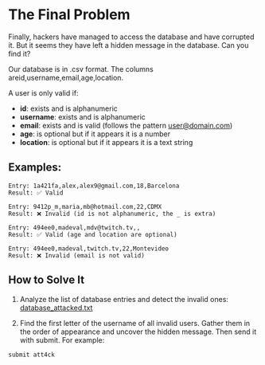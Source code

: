 # The Final Problem

Finally, hackers have managed to access the database and have corrupted it. But it seems they have left a hidden message in the database. Can you find it?

Our database is in .csv format. The columns areid,username,email,age,location.

A user is only valid if:

- **id**: exists and is alphanumeric
- **username**: exists and is alphanumeric
- **email**: exists and is valid (follows the pattern user@domain.com)
- **age**: is optional but if it appears it is a number
- **location**: is optional but if it appears it is a text string

## Examples:

```
Entry: 1a421fa,alex,alex9@gmail.com,18,Barcelona
Result: ✅ Valid
```

```
Entry: 9412p_m,maria,mb@hotmail.com,22,CDMX
Result: ❌ Invalid (id is not alphanumeric, the _ is extra)
```

```
Entry: 494ee0,madeval,mdv@twitch.tv,,
Result: ✅ Valid (age and location are optional)
```

```
Entry: 494ee0,madeval,twitch.tv,22,Montevideo
Result: ❌ Invalid (email is not valid)
```

## How to Solve It

1. Analyze the list of database entries and detect the invalid ones: [database_attacked.txt](https://codember.dev/data/database_attacked.txt)

2. Find the first letter of the username of all invalid users. Gather them in the order of appearance and uncover the hidden message. Then send it with submit. For example:

```
submit att4ck
```
